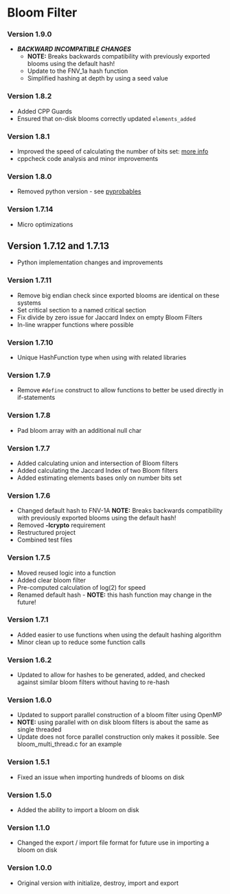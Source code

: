 # Bloom Filter

### Version 1.9.0
* ***BACKWARD INCOMPATIBLE CHANGES***
    * **NOTE:** Breaks backwards compatibility with previously exported blooms using the default hash!
    * Update to the FNV_1a hash function
    * Simplified hashing at depth by using a seed value


### Version 1.8.2
* Added CPP Guards
* Ensured that on-disk blooms correctly updated `elements_added`

### Version 1.8.1
* Improved the speed of calculating the number of bits set: [more info](https://graphics.stanford.edu/~seander/bithacks.html#CountBitsSetTable)
* cppcheck code analysis and minor improvements

### Version 1.8.0
* Removed python version - see [pyprobables](https://github.com/barrust/pyprobables)

### Version 1.7.14
* Micro optimizations

## Version 1.7.12 and 1.7.13
* Python implementation changes and improvements

### Version 1.7.11
* Remove big endian check since exported blooms are identical on these systems
* Set critical section to a named critical section
* Fix divide by zero issue for Jaccard Index on empty Bloom Filters
* In-line wrapper functions where possible

### Version 1.7.10
* Unique HashFunction type when using with related libraries

### Version 1.7.9
* Remove `#define` construct to allow functions to better be used directly in
if-statements

### Version 1.7.8
* Pad bloom array with an additional null char

### Version 1.7.7
* Added calculating union and intersection of Bloom filters
* Added calculating the Jaccard Index of two Bloom filters
* Added estimating elements bases only on number bits set

### Version 1.7.6
* Changed default hash to FNV-1A **NOTE:** Breaks backwards compatibility with
previously exported blooms using the default hash!
* Removed **-lcrypto** requirement
* Restructured project
* Combined test files

### Version 1.7.5
* Moved reused logic into a function
* Added clear bloom filter
* Pre-computed calculation of log(2) for speed
* Renamed default hash - **NOTE:** this hash function may change in the future!

### Version 1.7.1
* Added easier to use functions when using the default hashing algorithm
* Minor clean up to reduce some function calls

### Version 1.6.2
* Updated to allow for hashes to be generated, added, and checked against
similar bloom filters without having to re-hash

### Version 1.6.0
* Updated to support parallel construction of a bloom filter using OpenMP
* **NOTE:** using parallel with on disk bloom filters is about the same as
single threaded
* Update does not force parallel construction only makes it possible. See
bloom_multi_thread.c for an example

### Version 1.5.1
* Fixed an issue when importing hundreds of blooms on disk

### Version 1.5.0
* Added the ability to import a bloom on disk

### Version 1.1.0
* Changed the export / import file format for future use in importing a bloom
on disk

### Version 1.0.0
* Original version with initialize, destroy, import and export
